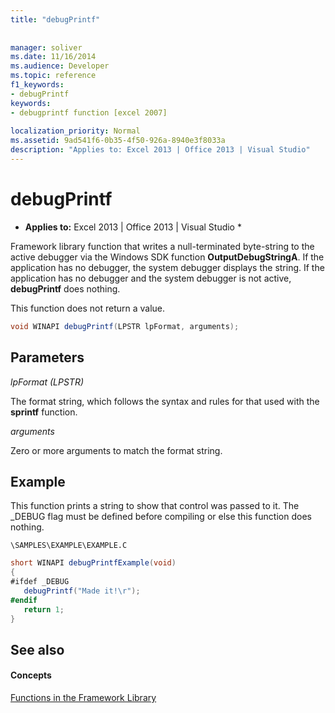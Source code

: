 ```yaml
---
title: "debugPrintf"
 
 
manager: soliver
ms.date: 11/16/2014
ms.audience: Developer
ms.topic: reference
f1_keywords:
- debugPrintf
keywords:
- debugprintf function [excel 2007]
 
localization_priority: Normal
ms.assetid: 9ad541f6-0b35-4f50-926a-8940e3f8033a
description: "Applies to: Excel 2013 | Office 2013 | Visual Studio"
---
```


# debugPrintf

 * **Applies to:** Excel 2013 | Office 2013 | Visual Studio * 
  
Framework library function that writes a null-terminated byte-string to the active debugger via the Windows SDK function **OutputDebugStringA**. If the application has no debugger, the system debugger displays the string. If the application has no debugger and the system debugger is not active, **debugPrintf** does nothing. 
  
This function does not return a value.
  
```cs
void WINAPI debugPrintf(LPSTR lpFormat, arguments);
```

## Parameters

 _lpFormat (LPSTR)_
  
The format string, which follows the syntax and rules for that used with the **sprintf** function. 
  
 _arguments_
  
Zero or more arguments to match the format string.
  
## Example

This function prints a string to show that control was passed to it. The _DEBUG flag must be defined before compiling or else this function does nothing.
  
 `\SAMPLES\EXAMPLE\EXAMPLE.C`
  
```cs
short WINAPI debugPrintfExample(void)
{
#ifdef _DEBUG
   debugPrintf("Made it!\r");
#endif
   return 1;
}

```

## See also

#### Concepts

[Functions in the Framework Library](functions-in-the-framework-library.md)

